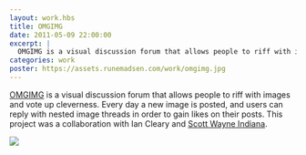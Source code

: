 ```yaml
---
layout: work.hbs
title: OMGIMG
date: 2011-05-09 22:00:00
excerpt: |
  OMGIMG is a visual discussion forum that allows people to riff with images and vote up cleverness. Every day a new image is posted, and users can reply with nested image threads in order to gain likes on their posts. This project was a collaboration with Ian Cleary and Scott Wayne Indiana.
categories: work
poster: https://assets.runemadsen.com/work/omgimg.jpg
---
```


[OMGIMG](http://www.omgimg.us) is a visual discussion forum that allows people
to riff with images and vote up cleverness. Every day a new image is posted, and
users can reply with nested image threads in order to gain likes on their posts.
This project was a collaboration with Ian Cleary and
[Scott Wayne Indiana](http://www.39forks.com).

<div class="wide-750">
  <img src="https://assets.runemadsen.com/work/omgimg.jpg" />
</div>

